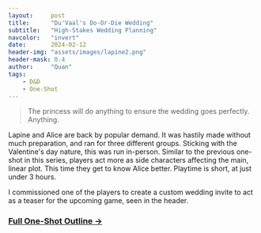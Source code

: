 ```yaml
---
layout:     post
title:      "Du'Vaal's Do-Or-Die Wedding"
subtitle:   "High-Stakes Wedding Planning"
navcolor:   "invert"
date:       2024-02-12
header-img: "assets/images/lapine2.png"
header-mask: 0.4
author:     "Quan"
tags:
    - D&D
    - One-Shot
---
```


> The princess will do anything to ensure the wedding goes perfectly. Anything.

Lapine and Alice are back by popular demand. It was hastily made without much preparation, and ran for three different groups. Sticking with the Valentine's day nature, this was run in-person. Similar to the previous one-shot in this series, players act more as side characters affecting the main, linear plot. This time they get to know Alice better. Playtime is short, at just under 3 hours.

I commissioned one of the players to create a custom wedding invite to act as a teaser for the upcoming game, seen in the header.

### [Full One-Shot Outline →](https://docs.google.com/document/d/e/2PACX-1vSv90ugofMlo0leyQ9lzA2TIv_z6kLw2H4z2ACQUI8_PcYa-FUWk9vhsaz1-LkK8IJqGe_bd3FmoOa7/pub) <!-- Link to full story -->